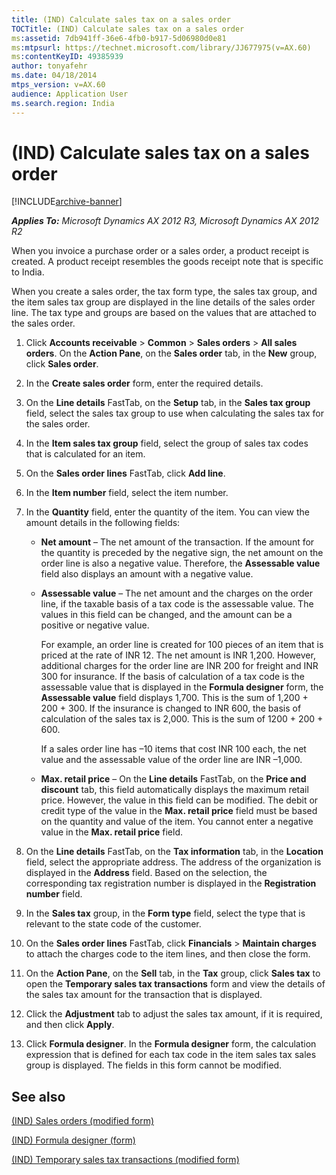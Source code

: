 ```yaml
---
title: (IND) Calculate sales tax on a sales order
TOCTitle: (IND) Calculate sales tax on a sales order
ms:assetid: 7db941ff-36e6-4fb0-b917-5d06980d0e81
ms:mtpsurl: https://technet.microsoft.com/library/JJ677975(v=AX.60)
ms:contentKeyID: 49385939
author: tonyafehr
ms.date: 04/18/2014
mtps_version: v=AX.60
audience: Application User
ms.search.region: India
---
```


# (IND) Calculate sales tax on a sales order 


[!INCLUDE[archive-banner](includes/archive-banner.md)]


_**Applies To:** Microsoft Dynamics AX 2012 R3, Microsoft Dynamics AX 2012 R2_

When you invoice a purchase order or a sales order, a product receipt is created. A product receipt resembles the goods receipt note that is specific to India.

When you create a sales order, the tax form type, the sales tax group, and the item sales tax group are displayed in the line details of the sales order line. The tax type and groups are based on the values that are attached to the sales order.

1.  Click **Accounts receivable** \> **Common** \> **Sales orders** \> **All sales orders**. On the **Action Pane**, on the **Sales order** tab, in the **New** group, click **Sales order**.

2.  In the **Create sales order** form, enter the required details.

3.  On the **Line details** FastTab, on the **Setup** tab, in the **Sales tax group** field, select the sales tax group to use when calculating the sales tax for the sales order.

4.  In the **Item sales tax group** field, select the group of sales tax codes that is calculated for an item.

5.  On the **Sales order lines** FastTab, click **Add line**.

6.  In the **Item number** field, select the item number.

7.  In the **Quantity** field, enter the quantity of the item. You can view the amount details in the following fields:
    
      - **Net amount** – The net amount of the transaction. If the amount for the quantity is preceded by the negative sign, the net amount on the order line is also a negative value. Therefore, the **Assessable value** field also displays an amount with a negative value.
    
      - **Assessable value** – The net amount and the charges on the order line, if the taxable basis of a tax code is the assessable value. The values in this field can be changed, and the amount can be a positive or negative value.
        
        For example, an order line is created for 100 pieces of an item that is priced at the rate of INR 12. The net amount is INR 1,200. However, additional charges for the order line are INR 200 for freight and INR 300 for insurance. If the basis of calculation of a tax code is the assessable value that is displayed in the **Formula designer** form, the **Assessable value** field displays 1,700. This is the sum of 1,200 + 200 + 300. If the insurance is changed to INR 600, the basis of calculation of the sales tax is 2,000. This is the sum of 1200 + 200 + 600.
        
        If a sales order line has –10 items that cost INR 100 each, the net value and the assessable value of the order line are INR –1,000.
    
      - **Max. retail price** – On the **Line details** FastTab, on the **Price and discount** tab, this field automatically displays the maximum retail price. However, the value in this field can be modified. The debit or credit type of the value in the **Max. retail price** field must be based on the quantity and value of the item. You cannot enter a negative value in the **Max. retail price** field.

8.  On the **Line details** FastTab, on the **Tax information** tab, in the **Location** field, select the appropriate address. The address of the organization is displayed in the **Address** field. Based on the selection, the corresponding tax registration number is displayed in the **Registration number** field.

9.  In the **Sales tax** group, in the **Form type** field, select the type that is relevant to the state code of the customer.

10. On the **Sales order lines** FastTab, click **Financials** \> **Maintain charges** to attach the charges code to the item lines, and then close the form.

11. On the **Action Pane**, on the **Sell** tab, in the **Tax** group, click **Sales tax** to open the **Temporary sales tax transactions** form and view the details of the sales tax amount for the transaction that is displayed.

12. Click the **Adjustment** tab to adjust the sales tax amount, if it is required, and then click **Apply**.

13. Click **Formula designer**. In the **Formula designer** form, the calculation expression that is defined for each tax code in the item sales tax sales group is displayed. The fields in this form cannot be modified.

## See also

[(IND) Sales orders (modified form)](https://technet.microsoft.com/library/jj677998\(v=ax.60\))

[(IND) Formula designer (form)](https://technet.microsoft.com/library/jj677983\(v=ax.60\))

[(IND) Temporary sales tax transactions (modified form)](https://technet.microsoft.com/library/jj664487\(v=ax.60\))

  


